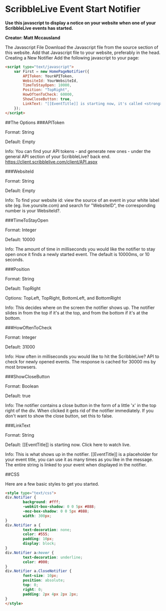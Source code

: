 ScribbleLive Event Start Notifier
===================

**Use this javascript to display a notice on your website when one of your ScribbleLive events has started.**

**__Creator: Matt Mccausland__**

The Javascript File
Download the Javascript file from the source section of this website.
Add that Javascript file to your website, preferably in the head.
Creating a New Notifier
Add the following javascript to your page:

```HTML
<script type="text/javascript">
    var First = new HomePageNotifier({
        APIToken: YourAPIToken,
        WebsiteId: YourWebsiteId,
        TimeToStayOpen: 10000,
        Position: "TopRight",
        HowOftenToCheck: 60000,
        ShowCloseButton: true,
        LinkText: "[[EventTitle]] is starting now, it's called <strong>[[EventTitle]]</strong>."
    });
</script>
```

##The Options
###APIToken

Format: String

Default: Empty

Info: You can find your API tokens - and generate new ones - under the general API section of your ScribbleLive? back end. https://client.scribblelive.com/client/API.aspx

###WebsiteId

Format: String

Default: Empty

Info: To find your website id: view the source of an event in your white label site (eg. live.yoursite.com) and search for "WebsiteID", the corresponding number is your WebsiteId?.

###TimeToStayOpen

Format: Integer

Default: 10000

Info: The amount of time in milliseconds you would like the notifier to stay open once it finds a newly started event. The default is 10000ms, or 10 seconds.

###Position

Format: String

Default: TopRight

Options: TopLeft, TopRight, BottomLeft, and BottomRight

Info: This decides where on the screen the notifier shows up. The notifier slides in from the top if it's at the top, and from the bottom if it's at the bottom.

###HowOftenToCheck

Format: Integer

Default: 31000

Info: How often in milliseconds you would like to hit the ScribbleLive? API to check for newly opened events. The response is cached for 30000 ms by most browsers.

###ShowCloseButton

Format: Boolean

Default: true

Info: The notifier contains a close button in the form of a little 'x' in the top right of the div. When clicked it gets rid of the notifier immediately. If you don't want to show the close button, set this to false.

###LinkText

Format: String

Default: [[EventTitle]] is starting now. Click here to watch live.

Info: This is what shows up in the notifier. [[EventTitle]] is a placeholder for your event title, you can use it as many times as you like in the message. The entire string is linked to your event when displayed in the notifier.

##CSS

Here are a few basic styles to get you started.

```HTML
<style type="text/css">
div.Notifier {
        background: #fff;
        -webkit-box-shadow: 0 0 5px #888;
        -moz-box-shadow: 0 0 5px #888;
        width: 300px;
}
div.Notifier a {
        text-decoration: none;
        color: #555;
        padding: 10px;
        display: block;
}
div.Notifier a:hover {
        text-decoration: underline;
        color: #000;
}
div.Notifier a.CloseNotifier {
        font-size: 10px;
        position: absolute;
        top: 0;
        right: 0;
        padding: 2px 4px 2px 2px;
}
</style>
```
